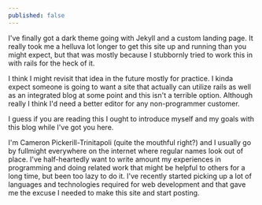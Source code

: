 ```yaml
---
published: false
---
```

<p>
  I've finally got a dark theme going with Jekyll and a custom landing page. It really took me a helluva lot longer to get this site up and running than you might expect, but that was mostly because I stubbornly tried to work this in with rails for the heck of it.
</p>

<p>I think I might revisit that idea in the future mostly for practice. I kinda expect someone is going to want a site that actually can utilize rails as well as an integrated blog at some point and this isn't a terrible option. Although really I think I'd need a better editor for any non-programmer customer.</p>

<p>I guess if you are reading this I ought to introduce myself and my goals with this blog while I've got you here.</p>

<p>I'm Cameron Pickerill-Trinitapoli (quite the mouthful right?) and I usually go by fullmight everywhere on the internet where regular names look out of place. I've half-heartedly want to write amount my experiences in programming and doing related work that might be helpful to others for a long time, but been too lazy to do it. I've recently started picking up a lot of languages and technologies required for web development and that gave me the excuse I needed to make this site and start posting.</p>